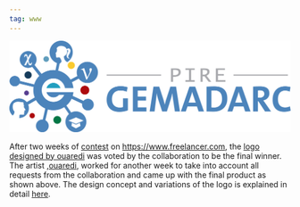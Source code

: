 ```yaml
---
tag: www
---
```


![GEMADARC logo](/assets/logo/color.full.png)

After two weeks of [contest](https://www.freelancer.com/contest/Design-a-Logo-for-a-scientific-collaboration-1065937.html) on https://www.freelancer.com, the [logo designed by ouaredi](https://www.freelancer.com/contest/Design-a-Logo-for-a-scientific-collaboration-1065937-by-ouaredi-24687165.html) was voted by the collaboration to be the final winner. The artist ,[ouaredi](https://www.freelancer.com/u/ouaredi.html), worked for another week to take into account all requests from the collaboration and came up with the final product as shown above. The design concept and variations of the logo is explained in detail [here](/logo).
